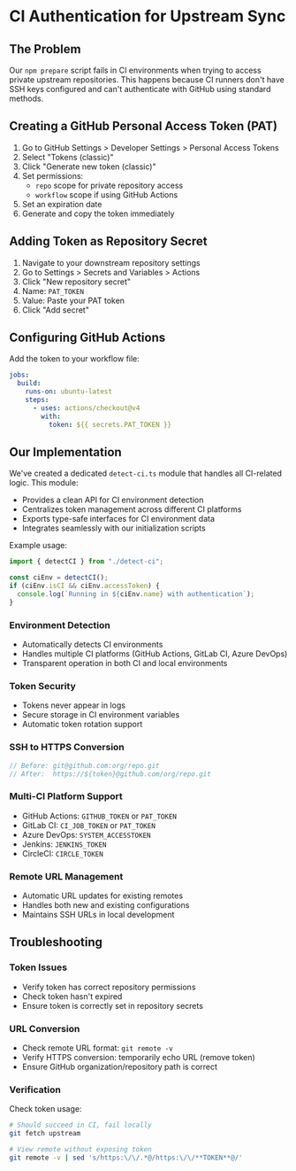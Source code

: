 # CI Authentication for Upstream Sync

## The Problem

Our `npm prepare` script fails in CI environments when trying to access private upstream repositories. This happens because CI runners don't have SSH keys configured and can't authenticate with GitHub using standard methods.

## Creating a GitHub Personal Access Token (PAT)

1. Go to GitHub Settings > Developer Settings > Personal Access Tokens
2. Select "Tokens (classic)"
3. Click "Generate new token (classic)"
4. Set permissions:
   - `repo` scope for private repository access
   - `workflow` scope if using GitHub Actions
5. Set an expiration date
6. Generate and copy the token immediately

## Adding Token as Repository Secret

1. Navigate to your downstream repository settings
2. Go to Settings > Secrets and Variables > Actions
3. Click "New repository secret"
4. Name: `PAT_TOKEN`
5. Value: Paste your PAT token
6. Click "Add secret"

## Configuring GitHub Actions

Add the token to your workflow file:

```yaml
jobs:
  build:
    runs-on: ubuntu-latest
    steps:
      - uses: actions/checkout@v4
        with:
          token: ${{ secrets.PAT_TOKEN }}
```

## Our Implementation

We've created a dedicated `detect-ci.ts` module that handles all CI-related logic. This module:

- Provides a clean API for CI environment detection
- Centralizes token management across different CI platforms
- Exports type-safe interfaces for CI environment data
- Integrates seamlessly with our initialization scripts

Example usage:

```typescript
import { detectCI } from "./detect-ci";

const ciEnv = detectCI();
if (ciEnv.isCI && ciEnv.accessToken) {
  console.log(`Running in ${ciEnv.name} with authentication`);
}
```

### Environment Detection

- Automatically detects CI environments
- Handles multiple CI platforms (GitHub Actions, GitLab CI, Azure DevOps)
- Transparent operation in both CI and local environments

### Token Security

- Tokens never appear in logs
- Secure storage in CI environment variables
- Automatic token rotation support

### SSH to HTTPS Conversion

```typescript
// Before: git@github.com:org/repo.git
// After:  https://${token}@github.com/org/repo.git
```

### Multi-CI Platform Support

- GitHub Actions: `GITHUB_TOKEN` or `PAT_TOKEN`
- GitLab CI: `CI_JOB_TOKEN` or `PAT_TOKEN`
- Azure DevOps: `SYSTEM_ACCESSTOKEN`
- Jenkins: `JENKINS_TOKEN`
- CircleCI: `CIRCLE_TOKEN`

### Remote URL Management

- Automatic URL updates for existing remotes
- Handles both new and existing configurations
- Maintains SSH URLs in local development

## Troubleshooting

### Token Issues

- Verify token has correct repository permissions
- Check token hasn't expired
- Ensure token is correctly set in repository secrets

### URL Conversion

- Check remote URL format: `git remote -v`
- Verify HTTPS conversion: temporarily echo URL (remove token)
- Ensure GitHub organization/repository path is correct

### Verification

Check token usage:

```bash
# Should succeed in CI, fail locally
git fetch upstream

# View remote without exposing token
git remote -v | sed 's/https:\/\/.*@/https:\/\/**TOKEN**@/'
```
